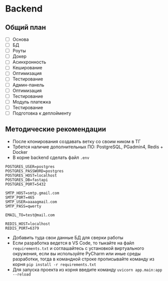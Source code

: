 # Backend
## Общий план
- [ ] Основа
- [ ] БД
- [ ] Роуты
- [ ] Докер
- [ ] Асинхронность
- [ ] Кеширование
- [ ] Оптимизация
- [ ] Тестирование
- [ ] Админ-панель
- [ ] Оптимизация
- [ ] Тестирование
- [ ] Модуль платежка
- [ ] Тестирование
- [ ] Подготовка к деплойменту

## Методические рекомендации
- После клонирования создавать ветку со своим ником в ТГ
- Трбется наличие дополнительных ПО: PostgreSQL, PGadmin4, Redis + Docker
- В корне backend сделать файл `.env`

```
POSTGRES_USER=postgres
POSTGRES_PASSWORD=postgres
POSTGRES_HOST=localhost
POSTGRES_DB=fastapi
POSTGRES_PORT=5432

SMTP_HOST=smtp.gmail.com
SMTP_PORT=465
SMTP_USER=aaaagmail.com
SMTP_PASS=qwerty

EMAIL_TO=test@mail.com

REDIS_HOST=localhost
REDIS_PORT=6379
```
- Добавить туда свои данные БД для сверки работы
- Если разработка ведется в VS Code, то тыкайте на файл `requirements.txt` и соглашайтесь с установкой виртуального окружения, если вы используйте PyCharm или иные среды разработки, тогда в командной строке прописывайте команду из корня `pip install -r requirements.txt`
- Для запуска проекта из корня введите команду `uvicorn app.main:app --reload`

